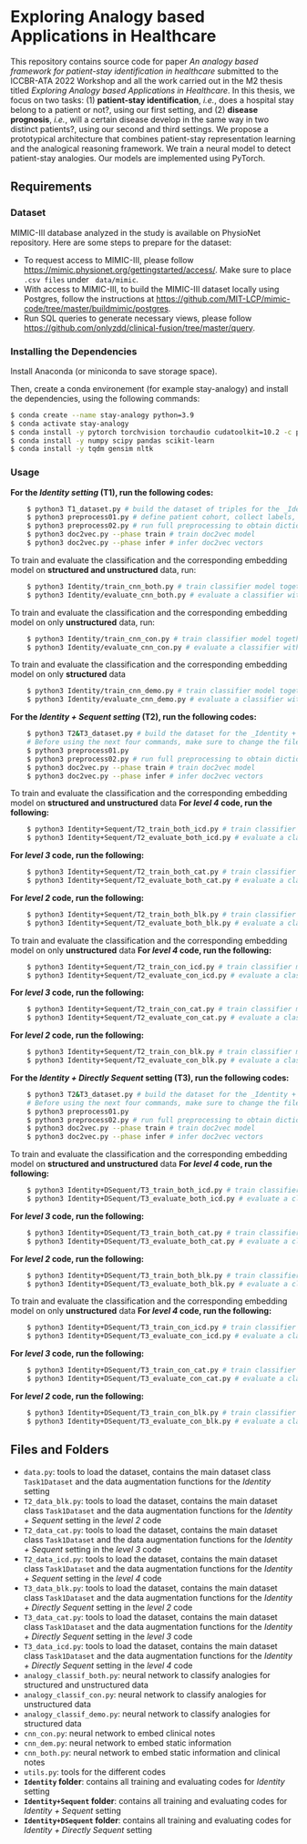 # Exploring Analogy based Applications in Healthcare
This repository contains source code for paper _An analogy based framework for patient-stay identification in healthcare_ submitted to the ICCBR-ATA 2022 Workshop and all the work carried out in the M2 thesis titled _Exploring Analogy based Applications in Healthcare_. In this thesis, we focus on two tasks: (1) **patient-stay identification**, _i.e._, does a hospital stay belong to a patient or not?, using our first setting, and (2) **disease prognosis**,  _i.e._, will a certain disease develop in the same way in two distinct patients?, using our second and third settings. We propose a prototypical architecture that combines patient-stay representation learning and the analogical reasoning framework. We train a neural model to detect patient-stay analogies. Our models are implemented using PyTorch.

## Requirements

### Dataset
MIMIC-III database analyzed in the study is available on PhysioNet repository. Here are some steps to prepare for the dataset:

* To request access to MIMIC-III, please follow https://mimic.physionet.org/gettingstarted/access/. Make sure to place ```.csv files``` under ``` data/mimic```.
* With access to MIMIC-III, to build the MIMIC-III dataset locally using Postgres, follow the instructions at https://github.com/MIT-LCP/mimic-code/tree/master/buildmimic/postgres.
* Run SQL queries to generate necessary views, please follow https://github.com/onlyzdd/clinical-fusion/tree/master/query.



### Installing the Dependencies
Install Anaconda (or miniconda to save storage space).

Then, create a conda environement (for example stay-analogy) and install the dependencies, using the following commands:

```bash
$ conda create --name stay-analogy python=3.9
$ conda activate stay-analogy
$ conda install -y pytorch torchvision torchaudio cudatoolkit=10.2 -c pytorch -c=conda-forge
$ conda install -y numpy scipy pandas scikit-learn
$ conda install -y tqdm gensim nltk
```

### Usage

**For the _Identity setting_ (T1), run the following codes:**
```bash
	$ python3 T1_dataset.py # build the dataset of triples for the _Identity setting_
	$ python3 preprocess01.py # define patient cohort, collect labels, extract temporal signals, and extract clinical notes
	$ python3 preprocess02.py # run full preprocessing to obtain dictionaries
	$ python3 doc2vec.py --phase train # train doc2vec model
	$ python3 doc2vec.py --phase infer # infer doc2vec vectors
```

To train and evaluate the classification and the corresponding embedding model on **structured and unstructured** data, run:
```bash
	$ python3 Identity/train_cnn_both.py # train classifier model together with the embedding model 
	$ python3 Identity/evaluate_cnn_both.py # evaluate a classifier with the corresponding embedding model
```

To train and evaluate the classification and the corresponding embedding model on only **unstructured** data, run:
```bash
	$ python3 Identity/train_cnn_con.py # train classifier model together with the embedding model 
	$ python3 Identity/evaluate_cnn_con.py # evaluate a classifier with the corresponding embedding model
```
To train and evaluate the classification and the corresponding embedding model on only **structured** data
```bash
	$ python3 Identity/train_cnn_demo.py # train classifier model together with the embedding model 
	$ python3 Identity/evaluate_cnn_demo.py # evaluate a classifier with the corresponding embedding model
```
  
**For the _Identity + Sequent setting_ (T2), run the following codes:**

```bash
	$ python3 T2&T3_dataset.py # build the dataset for the _Identity + Sequent setting_
	# Before using the next four commands, make sure to change the file path in the script depending on the diagnosis level you are exploring, _e.g._, processed_icd_T2, processed_cat_T2, or processed_blk_T2. Do the same for the mimic file path, _e.g._, mimic_icd_T2, mimic_cat_T2, or mimic_blk_T2.
	$ python3 preprocess01.py 
	$ python3 preprocess02.py # run full preprocessing to obtain dictionaries
	$ python3 doc2vec.py --phase train # train doc2vec model
	$ python3 doc2vec.py --phase infer # infer doc2vec vectors
```

To train and evaluate the classification and the corresponding embedding model on **structured and unstructured** data
**For _level 4_ code, run the following:**
```bash
	$ python3 Identity+Sequent/T2_train_both_icd.py # train classifier model together with the embedding model 
	$ python3 Identity+Sequent/T2_evaluate_both_icd.py # evaluate a classifier with the corresponding embedding model
```

**For _level 3_ code, run the following:**
```bash
	$ python3 Identity+Sequent/T2_train_both_cat.py # train classifier model together with the embedding model 
	$ python3 Identity+Sequent/T2_evaluate_both_cat.py # evaluate a classifier with the corresponding embedding model
```

**For _level 2_ code, run the following:**
```bash
	$ python3 Identity+Sequent/T2_train_both_blk.py # train classifier model together with the embedding model 
	$ python3 Identity+Sequent/T2_evaluate_both_blk.py # evaluate a classifier with the corresponding embedding model
```


To train and evaluate the classification and the corresponding embedding model on only **unstructured** data
**For _level 4_ code, run the following:**
```bash
	$ python3 Identity+Sequent/T2_train_con_icd.py # train classifier model together with the embedding model 
	$ python3 Identity+Sequent/T2_evaluate_con_icd.py # evaluate a classifier with the corresponding embedding model
```

**For _level 3_ code, run the following:**
```bash
	$ python3 Identity+Sequent/T2_train_con_cat.py # train classifier model together with the embedding model 
	$ python3 Identity+Sequent/T2_evaluate_con_cat.py # evaluate a classifier with the corresponding embedding model
```

**For _level 2_ code, run the following:**
```bash
	$ python3 Identity+Sequent/T2_train_con_blk.py # train classifier model together with the embedding model 
	$ python3 Identity+Sequent/T2_evaluate_con_blk.py # evaluate a classifier with the corresponding embedding model
```


**For the _Identity + Directly Sequent_ setting (T3), run the following codes:**
```bash
	$ python3 T2&T3_dataset.py # build the dataset for the _Identity + Directly Sequent setting_
	# Before using the next four commands, make sure to change the file path in the script depending on the diagnosis level you are exploring, _e.g._, processed_icd_T3, processed_cat_T3, or processed_blk_T3. Do the same for the mimic file path, _e.g._, mimic_icd_T3, mimic_cat_T3, or mimic_blk_T3.
	$ python3 preprocess01.py 
	$ python3 preprocess02.py # run full preprocessing to obtain dictionaries
	$ python3 doc2vec.py --phase train # train doc2vec model
	$ python3 doc2vec.py --phase infer # infer doc2vec vectors
```

To train and evaluate the classification and the corresponding embedding model on **structured and unstructured** data
**For _level 4_ code, run the following:**
```bash
	$ python3 Identity+DSequent/T3_train_both_icd.py # train classifier model together with the embedding model 
	$ python3 Identity+DSequent/T3_evaluate_both_icd.py # evaluate a classifier with the corresponding embedding model
```

**For _level 3_ code, run the following:**
```bash
	$ python3 Identity+DSequent/T3_train_both_cat.py # train classifier model together with the embedding model 
	$ python3 Identity+DSequent/T3_evaluate_both_cat.py # evaluate a classifier with the corresponding embedding model
```
**For _level 2_ code, run the following:**
```bash
	$ python3 Identity+DSequent/T3_train_both_blk.py # train classifier model together with the embedding model 
	$ python3 Identity+DSequent/T3_evaluate_both_blk.py # evaluate a classifier with the corresponding embedding model
```


To train and evaluate the classification and the corresponding embedding model on only **unstructured** data
**For _level 4_ code, run the following:**
```bash
	$ python3 Identity+DSequent/T3_train_con_icd.py # train classifier model together with the embedding model 
	$ python3 Identity+DSequent/T3_evaluate_con_icd.py # evaluate a classifier with the corresponding embedding model
```

**For _level 3_ code, run the following:**
```bash
	$ python3 Identity+DSequent/T3_train_con_cat.py # train classifier model together with the embedding model 
	$ python3 Identity+DSequent/T3_evaluate_con_cat.py # evaluate a classifier with the corresponding embedding model
```

**For _level 2_ code, run the following:**
```bash
	$ python3 Identity+DSequent/T3_train_con_blk.py # train classifier model together with the embedding model 
	$ python3 Identity+DSequent/T3_evaluate_con_blk.py # evaluate a classifier with the corresponding embedding model
```

  
 
  
  
## Files and Folders

- `data.py`: tools to load the dataset, contains the main dataset class `Task1Dataset` and the data augmentation functions for the _Identity_ setting
- `T2_data_blk.py`: tools to load the dataset, contains the main dataset class `Task1Dataset` and the data augmentation functions for the _Identity + Sequent_ setting in the _level 2_ code
- `T2_data_cat.py`: tools to load the dataset, contains the main dataset class `Task1Dataset` and the data augmentation functions for the _Identity + Sequent_ setting in the _level 3_ code
- `T2_data_icd.py`: tools to load the dataset, contains the main dataset class `Task1Dataset` and the data augmentation functions for the _Identity + Sequent_ setting in the _level 4_ code
- `T3_data_blk.py`: tools to load the dataset, contains the main dataset class `Task1Dataset` and the data augmentation functions for the _Identity + Directly Sequent_ setting in the _level 2_ code
- `T3_data_cat.py`: tools to load the dataset, contains the main dataset class `Task1Dataset` and the data augmentation functions for the _Identity + Directly Sequent_ setting in the _level 3_ code
- `T3_data_icd.py`: tools to load the dataset, contains the main dataset class `Task1Dataset` and the data augmentation functions for the _Identity + Directly Sequent_ setting in the _level 4_ code
- `analogy_classif_both.py`: neural network to classify analogies for structured and unstructured data
- `analogy_classif_con.py`: neural network to classify analogies for unstructured data
- `analogy_classif_demo.py`: neural network to classify analogies for structured data
- `cnn_con.py`: neural network to embed clinical notes
- `cnn_dem.py`: neural network to embed static information
- `cnn_both.py`: neural network to embed static information and clinical notes
- `utils.py`: tools for the different codes
- **`Identity` folder**: contains all training and evaluating codes for _Identity_ setting
- **`Identity+Sequent` folder**: contains all training and evaluating codes for _Identity + Sequent_ setting
- **`Identity+DSequent` folder**: contains all training and evaluating codes for _Identity + Directly Sequent_ setting
